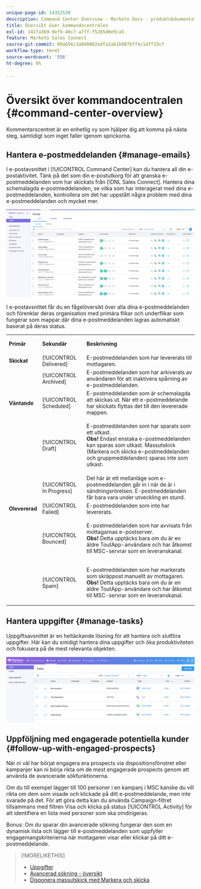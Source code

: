 ```yaml
---
unique-page-id: 14352530
description: Command Center Overview - Marketo Docs - produktdokumentation
title: Översikt över kommandocentralen
exl-id: 141fa369-9ef9-48c7-a7ff-f5265d0e9ca5
feature: Marketo Sales Connect
source-git-commit: 09a656c3a0d0002edfa1a61b987bff4c1dff33cf
workflow-type: tm+mt
source-wordcount: '556'
ht-degree: 0%

---
```


# Översikt över kommandocentralen {#command-center-overview}

Kommentarscentret är en enhetlig vy som hjälper dig att komma på nästa steg, samtidigt som inget faller igenom sprickorna.

## Hantera e-postmeddelanden {#manage-emails}

I e-postavsnittet i [!UICONTROL Command Center] kan du hantera all din e-postaktivitet. Tänk på det som din e-postutkorg för att granska e-postmeddelanden som har skickats från [!DNL Sales Connect]. Hantera dina schemalagda e-postmeddelanden, se vilka som har interagerat med dina e-postmeddelanden, kontrollera om det har uppstått några problem med dina e-postmeddelanden och mycket mer.

![](assets/command-center-overview-1.png)

I e-postavsnittet får du en fågelöversikt över alla dina e-postmeddelanden och förenklar deras organisation med primära flikar och underflikar som fungerar som mappar där dina e-postmeddelanden lagras automatiskt baserat på deras status.

<table>
 <colgroup>
  <col>
  <col>
  <col>
 </colgroup>
 <tbody>
  <tr>
   <td title="Bakgrundsfärg: Grå"><p title=""><strong><span>Primär</span> </strong></p></td>
   <td title="Bakgrundsfärg: Grå"><p title=""><strong><span>Sekundär</span> </strong></p></td>
   <td title="Bakgrundsfärg: Grå"><p title=""><strong><span>Beskrivning</span> </strong></p></td>
  </tr>
  <tr>
   <td title="Bakgrundsfärg : Blå"><strong title="">Skickat</strong></td>
   <td title="Bakgrundsfärg : Blå">[!UICONTROL Delivered]</td>
   <td title="Bakgrundsfärg : Blå">E-postmeddelanden som har levererats till mottagaren.</td>
  </tr>
  <tr>
   <td title="Bakgrundsfärg : Blå"><br></td>
   <td title="Bakgrundsfärg : Blå">[!UICONTROL Archived]</td>
   <td title="Bakgrundsfärg : Blå">E-postmeddelanden som har arkiverats av användaren för att inaktivera spårning av e-postmeddelanden.</td>
  </tr>
  <tr>
   <td title="Bakgrundsfärg: Grå"><strong title="">Väntande</strong></td>
   <td title="Bakgrundsfärg: Grå">[!UICONTROL Scheduled]</td>
   <td title="Bakgrundsfärg: Grå">E-postmeddelanden som är schemalagda att skickas ut. När ett e-postmeddelande har skickats flyttas det till den levererade mappen.</td>
  </tr>
  <tr>
   <td title="Bakgrundsfärg: Grå"><br></td>
   <td title="Bakgrundsfärg: Grå">[!UICONTROL Draft]</td>
   <td title="Bakgrundsfärg: Grå"><p>E-postmeddelanden som har sparats som ett utkast.<br><strong>Obs!</strong> Endast enstaka e-postmeddelanden kan sparas som utkast. Massutskick (Markera och skicka e-postmeddelanden och gruppmeddelanden) sparas inte som utkast.</p></td>
  </tr>
  <tr>
   <td title="Bakgrundsfärg: Grå"><br></td>
   <td title="Bakgrundsfärg: Grå">[!UICONTROL In Progress]</td>
   <td title="Bakgrundsfärg: Grå">Det här är ett mellanläge som e-postmeddelanden går in i när de är i sändningsrörelsen. E-postmeddelanden får bara vara under utveckling en stund.</td>
  </tr>
  <tr>
   <td title="Bakgrundsfärg : Blå"><strong title="">Olevererad</strong></td>
   <td title="Bakgrundsfärg : Blå">[!UICONTROL Failed]</td>
   <td title="Bakgrundsfärg : Blå">E-postmeddelanden som inte har levererats.</td>
  </tr>
  <tr>
   <td title="Bakgrundsfärg : Blå"><br></td>
   <td title="Bakgrundsfärg : Blå">[!UICONTROL Bounced]</td>
   <td title="Bakgrundsfärg : Blå"><p>E-postmeddelanden som har avvisats från mottagarnas e-postserver. <br><strong>Obs!</strong> Detta upptäcks bara om du är en äldre ToutApp-användare och har åtkomst till MSC-servrar som en leveranskanal.</p></td>
  </tr>
  <tr>
   <td title="Bakgrundsfärg : Blå"><br></td>
   <td title="Bakgrundsfärg : Blå">[!UICONTROL Spam]</td>
   <td title="Bakgrundsfärg : Blå"><p>E-postmeddelanden som har markerats som skräppost manuellt av mottagaren.<br><strong>Obs!</strong> Detta upptäcks bara om du är en äldre ToutApp-användare och har åtkomst till MSC-servrar som en leveranskanal.</p></td>
  </tr>
 </tbody>
</table>

## Hantera uppgifter {#manage-tasks}

Uppgiftsavsnittet är en heltäckande lösning för att hantera och slutföra uppgifter. Här kan du smidigt hantera dina uppgifter och öka produktiviteten och fokusera på de mest relevanta objekten.

![](assets/command-center-overview-2.png)

## Uppföljning med engagerade potentiella kunder {#follow-up-with-engaged-prospects}

När ni väl har börjat engagera era prospects via dispositionsfönstret eller kampanjer kan ni börja rikta om de mest engagerade prospects genom att använda de avancerade sökfunktionerna.

Om du till exempel lägger till 100 personer i en kampanj i MSC kanske du vill rikta om dem som visade och klickade på ditt e-postmeddelande, men inte svarade på det. För att göra detta kan du använda Campaign-filtret tillsammans med filtren Visa och klicka på status [!UICONTROL Activity] för att identifiera en lista med personer som ska omdirigeras.

Bonus: Om du sparar din avancerade sökning fungerar den som en dynamisk lista och lägger till e-postmeddelanden som uppfyller engagemangskriterierna när mottagaren visar eller klickar på ditt e-postmeddelande.

>[!MORELIKETHIS]
>
>* [Uppgifter](/help/marketo/product-docs/marketo-sales-connect/tasks/syncing-sales-connect-tasks-with-salesforce-for-the-first-time.md)
>* [Avancerad sökning - översikt](/help/marketo/product-docs/marketo-sales-connect/email/command-center/advanced-search-overview.md)
>* [Disponera massutskick med Markera och skicka](/help/marketo/product-docs/marketo-sales-connect/email/using-the-compose-window/composing-bulk-emails-with-select-and-send.md)
